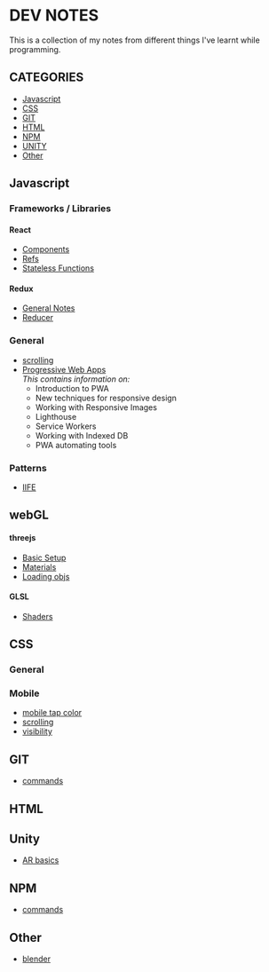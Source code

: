 # DEV NOTES
This is a collection of my notes from different things I've learnt while programming.

## CATEGORIES
- [Javascript](#javascript)
- [CSS](#CSS)
- [GIT](#GIT)
- [HTML](#HTML)
- [NPM](#npm)
- [UNITY](#unity)
- [Other](#other)


## Javascript

### Frameworks / Libraries
#### React
- [Components](js/frameworks-libraries/react/components.md)
- [Refs](js/frameworks-libraries/react/refs.md)
- [Stateless Functions](js/frameworks-libraries/react/stateless-functions.md)

#### Redux
- [General Notes](js/frameworks-libraries/redux/general-notes.md)
- [Reducer](js/frameworks-libraries/redux/reducer.md)

### General
- [scrolling](js/general/scrolling.md)
- [Progressive Web Apps](js/pwa.md)<br>
  *This contains information on:*
  - Introduction to PWA
  - New techniques for responsive design
  - Working with Responsive Images
  - Lighthouse
  - Service Workers
  - Working with Indexed DB
  - PWA automating tools

### Patterns
- [IIFE](js/patterns/iife.md)



## webGL
#### threejs
- [Basic Setup](webgl/threejs/basic-setup.md)
- [Materials](webgl/threejs/materials.md)
- [Loading objs](webgl/threejs/loaders/objloader.md)

#### GLSL
- [Shaders](webgl/shaders.md)

## CSS
### General

### Mobile
- [mobile tap color](css/mobile/mobile-tap-color.md)
- [scrolling](css/mobile/scrolling.md)
- [visibility](css/mobile/visibility.md)

## GIT
- [commands](git/commands.md)

## HTML

## Unity
- [AR basics](unity/AR/basics.md)


## NPM
- [commands](npm/commands.md)

## Other
- [blender](other/blender.md)
